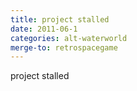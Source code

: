 ```yaml
---
title: project stalled
date: 2011-06-1
categories: alt-waterworld
merge-to: retrospacegame
---
```


project stalled
